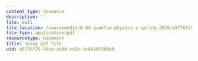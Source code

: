 ```yaml
---
content_type: resource
description: ''
file: null
file_location: /coursemedia/8-04-quantum-physics-i-spring-2016/e5776f2555caeb00cd8c1c8699f3b8b8_YdtHAIh-kas.pdf
file_type: application/pdf
resourcetype: Document
title: 3play pdf file
uid: e5776f25-55ca-eb00-cd8c-1c8699f3b8b8
---
```

